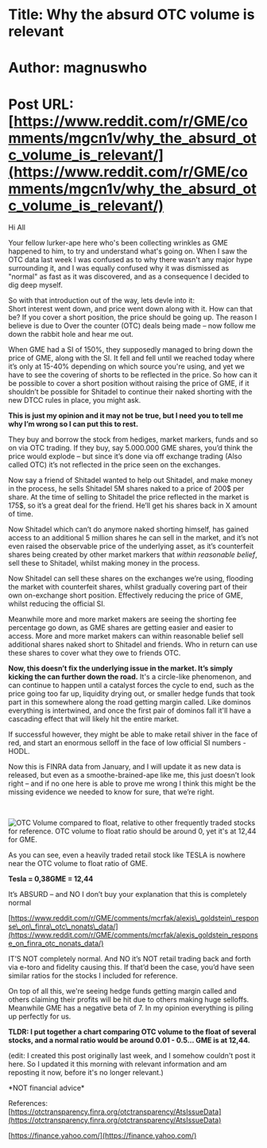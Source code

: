 # Title: Why the absurd OTC volume is relevant
# Author: magnuswho
# Post URL: [https://www.reddit.com/r/GME/comments/mgcn1v/why_the_absurd_otc_volume_is_relevant/](https://www.reddit.com/r/GME/comments/mgcn1v/why_the_absurd_otc_volume_is_relevant/)


Hi All

Your fellow lurker-ape here who's been collecting wrinkles as GME happened to him, to try and understand what's going on. When I saw the OTC data last week I was confused as to why there wasn't any major hype surrounding it, and I was equally confused why it was dismissed as "normal" as fast as it was discovered, and as a consequence I decided to dig deep myself.

So with that introduction out of the way, lets devle into it:  
Short interest went down, and price went down along with it. How can that be? If you cover a short position, the price should be going up. The reason I believe is due to Over the counter (OTC) deals being made – now follow me down the rabbit hole and hear me out.

When GME had a SI of 150%, they supposedly managed to bring down the price of GME, along with the SI. It fell and fell until we reached today where it’s only at 15-40% depending on which source you're using, and yet we have to see the covering of shorts to be reflected in the price. So how can it be possible to cover a short position without raising the price of GME, if it shouldn’t be possible for Shitadel to continue their naked shorting with the new DTCC rules in place, you might ask.

**This is just my opinion and it may not be true, but I need you to tell me why I’m wrong so I can put this to rest.**

They buy and borrow the stock from hediges, market markers, funds and so on via OTC trading. If they buy, say 5.000.000 GME shares, you’d think the price would explode – but since it’s done via off exchange trading (Also called OTC) it’s not reflected in the price seen on the exchanges.

Now say a friend of Shitadel wanted to help out Shitadel, and make money in the process, he sells Shitadel 5M shares naked to a price of 200$ per share. At the time of selling to Shitadel the price reflected in the market is 175$, so it’s a great deal for the friend. He’ll get his shares back in X amount of time.

Now Shitadel which can’t do anymore naked shorting himself, has gained access to an additional 5 million shares he can sell in the market, and it’s not even raised the observable price of the underlying asset, as it’s counterfeit shares being created by other market markers that *within reasonable belief*, sell these to Shitadel, whilst making money in the process.

Now Shitadel can sell these shares on the exchanges we’re using, flooding the market with counterfeit shares, whilst gradually covering part of their own on-exchange short position. Effectively reducing the price of GME, whilst reducing the official SI.

Meanwhile more and more market makers are seeing the shorting fee percentage go down, as GME shares are getting easier and easier to access. More and more market makers can within reasonable belief sell additional shares naked short to Shitadel and friends. Who in return can use these shares to cover what they owe to friends OTC.

**Now, this doesn’t fix the underlying issue in the market. It’s simply kicking the can further down the road.** It's a circle-like phenomenon, and can continue to happen until a catalyst forces the cycle to end, such as the price going too far up, liquidity drying out, or smaller hedge funds that took part in this somewhere along the road getting margin called. Like dominos everything is intertwined, and once the first pair of dominos fall it'll have a cascading effect that will likely hit the entire market.

If successful however, they might be able to make retail shiver in the face of red, and start an enormous selloff in the face of low official SI numbers - HODL.

Now this is FINRA data from January, and I will update it as new data is released, but even as a smoothe-brained-ape like me, this just doesn’t look right – and if no one here is able to prove me wrong I think this might be the missing evidence we needed to know for sure, that we’re right.

&#x200B;

![ OTC Volume compared to float, relative to other frequently traded stocks for reference. OTC volume to float ratio should be around 0, yet it's at 12,44 for GME.  ](https://preview.redd.it/z05jmu7145q61.png?width=831&format=png&auto=webp&s=e10fa1b75d17d0bcd93a2c5dc9782af6df1d8099)

As you can see, even a heavily traded retail stock like TESLA is nowhere near the OTC volume to float ratio of GME.

**Tesla = 0,38GME = 12,44**

It’s ABSURD – and NO I don’t buy your explanation that this is completely normal

[https://www.reddit.com/r/GME/comments/mcrfak/alexis\_goldstein\_response\_on\_finra\_otc\_nonats\_data/](https://www.reddit.com/r/GME/comments/mcrfak/alexis_goldstein_response_on_finra_otc_nonats_data/)

IT’S NOT completely normal. And NO it’s NOT retail trading back and forth via e-toro and fidelity causing this. If that’d been the case, you’d have seen similar ratios for the stocks I included for reference.

On top of all this, we're seeing hedge funds getting margin called and others claiming their profits will be hit due to others making huge selloffs. Meanwhile GME has a negative beta of 7. In my opinion everything is piling up perfectly for us.

**TLDR: I put together a chart comparing OTC volume to the float of several stocks, and a normal ratio would be around 0.01 - 0.5...  GME is at 12,44.**

(edit: I created this post originally last week, and I somehow couldn't post it here. So I updated it this morning with relevant information and am reposting it now, before it's no longer relevant.)

\*NOT financial advice\*

References:[https://otctransparency.finra.org/otctransparency/AtsIssueData](https://otctransparency.finra.org/otctransparency/AtsIssueData)

[https://finance.yahoo.com/](https://finance.yahoo.com/)